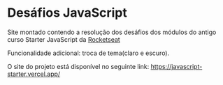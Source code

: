 # Desáfios JavaScript
Site montado contendo a resolução dos desáfios dos módulos do antigo curso Starter JavaScript da [Rocketseat](https://rocketseat.com.br/)

Funcionalidade adicional: troca de tema(claro e escuro).

O site do projeto está disponível no seguinte link: https://javascript-starter.vercel.app/
